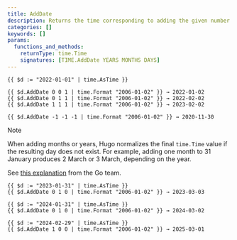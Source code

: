 ```yaml
---
title: AddDate
description: Returns the time corresponding to adding the given number of years, months, and days to the given time.Time value.
categories: []
keywords: []
params:
  functions_and_methods:
    returnType: time.Time
    signatures: [TIME.AddDate YEARS MONTHS DAYS]
---
```


```go-html-template
{{ $d := "2022-01-01" | time.AsTime }}

{{ $d.AddDate 0 0 1 | time.Format "2006-01-02" }} → 2022-01-02
{{ $d.AddDate 0 1 1 | time.Format "2006-01-02" }} → 2022-02-02
{{ $d.AddDate 1 1 1 | time.Format "2006-01-02" }} → 2023-02-02

{{ $d.AddDate -1 -1 -1 | time.Format "2006-01-02" }} → 2020-11-30
```

> [!note]
> When adding months or years, Hugo normalizes the final `time.Time` value if the resulting day does not exist. For example, adding one month to 31 January produces 2 March or 3 March, depending on the year.
>
> See [this explanation](https://github.com/golang/go/issues/31145#issuecomment-479067967) from the Go team.

```go-html-template
{{ $d := "2023-01-31" | time.AsTime }}
{{ $d.AddDate 0 1 0 | time.Format "2006-01-02" }} → 2023-03-03

{{ $d := "2024-01-31" | time.AsTime }}
{{ $d.AddDate 0 1 0 | time.Format "2006-01-02" }} → 2024-03-02

{{ $d := "2024-02-29" | time.AsTime }}
{{ $d.AddDate 1 0 0 | time.Format "2006-01-02" }} → 2025-03-01
```
